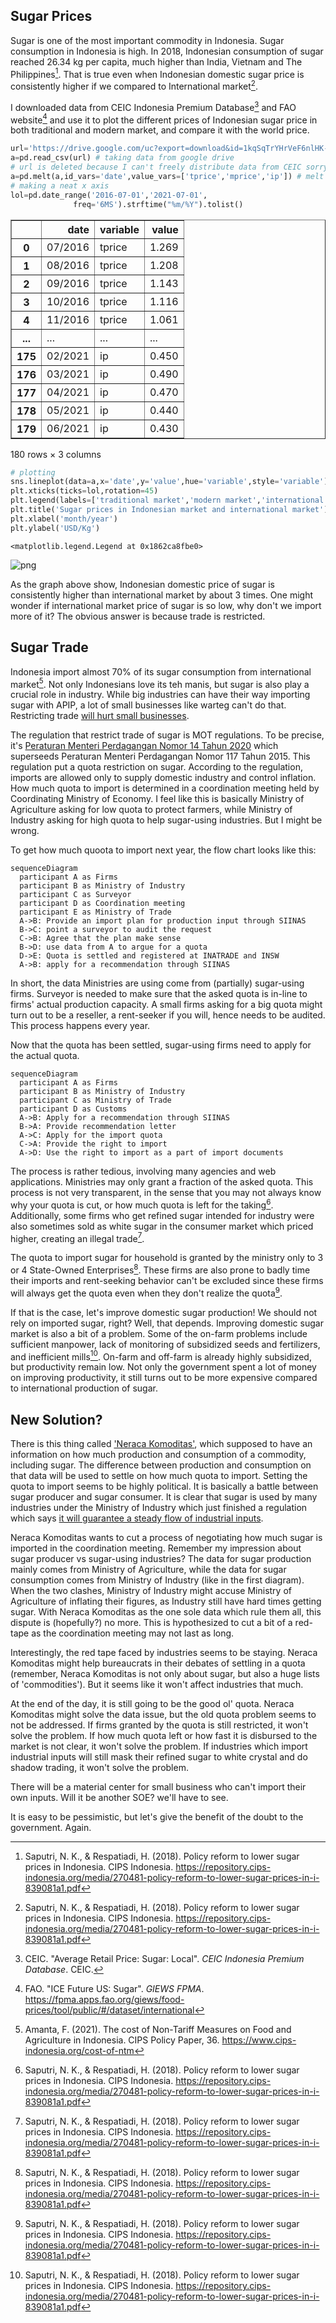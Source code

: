 ## Sugar Prices
Sugar is one of the most important commodity in Indonesia. Sugar consumption in Indonesia is high. In 2018, Indonesian consumption of sugar reached 26.34 kg per capita, much higher than India, Vietnam and The Philippines[^1]. That is true even when Indonesian domestic sugar price is consistently higher if we compared to International market[^1].

I downloaded data from CEIC Indonesia Premium Database[^3] and FAO website[^4] and use it to plot the different prices of Indonesian sugar price in both traditional and modern market, and compare it with the world price.


```python
url='https://drive.google.com/uc?export=download&id=1kqSqTrYHrVeF6nlHK-z3IUf6YUv_glPx' 
a=pd.read_csv(url) # taking data from google drive
# url is deleted because I can't freely distribute data from CEIC sorry
a=pd.melt(a,id_vars='date',value_vars=['tprice','mprice','ip']) # melt it to fit my plot
# making a neat x axis
lol=pd.date_range('2016-07-01','2021-07-01', 
              freq='6MS').strftime("%m/%Y").tolist()
```




<div>
<style scoped>
    .dataframe tbody tr th:only-of-type {
        vertical-align: middle;
    }

    .dataframe tbody tr th {
        vertical-align: top;
    }

    .dataframe thead th {
        text-align: right;
    }
</style>
<table border="1" class="dataframe">
  <thead>
    <tr style="text-align: right;">
      <th></th>
      <th>date</th>
      <th>variable</th>
      <th>value</th>
    </tr>
  </thead>
  <tbody>
    <tr>
      <th>0</th>
      <td>07/2016</td>
      <td>tprice</td>
      <td>1.269</td>
    </tr>
    <tr>
      <th>1</th>
      <td>08/2016</td>
      <td>tprice</td>
      <td>1.208</td>
    </tr>
    <tr>
      <th>2</th>
      <td>09/2016</td>
      <td>tprice</td>
      <td>1.143</td>
    </tr>
    <tr>
      <th>3</th>
      <td>10/2016</td>
      <td>tprice</td>
      <td>1.116</td>
    </tr>
    <tr>
      <th>4</th>
      <td>11/2016</td>
      <td>tprice</td>
      <td>1.061</td>
    </tr>
    <tr>
      <th>...</th>
      <td>...</td>
      <td>...</td>
      <td>...</td>
    </tr>
    <tr>
      <th>175</th>
      <td>02/2021</td>
      <td>ip</td>
      <td>0.450</td>
    </tr>
    <tr>
      <th>176</th>
      <td>03/2021</td>
      <td>ip</td>
      <td>0.490</td>
    </tr>
    <tr>
      <th>177</th>
      <td>04/2021</td>
      <td>ip</td>
      <td>0.470</td>
    </tr>
    <tr>
      <th>178</th>
      <td>05/2021</td>
      <td>ip</td>
      <td>0.440</td>
    </tr>
    <tr>
      <th>179</th>
      <td>06/2021</td>
      <td>ip</td>
      <td>0.430</td>
    </tr>
  </tbody>
</table>
<p>180 rows × 3 columns</p>
</div>




```python
# plotting
sns.lineplot(data=a,x='date',y='value',hue='variable',style='variable')
plt.xticks(ticks=lol,rotation=45)
plt.legend(labels=['traditional market','modern market','international market'])
plt.title('Sugar prices in Indonesian market and international market')
plt.xlabel('month/year')
plt.ylabel('USD/Kg')
```




    <matplotlib.legend.Legend at 0x1862ca8fbe0>




    
![png](./Untitled_2_1.png)
    


As the graph above show, Indonesian domestic price of sugar is consistently higher than international market by about 3 times. One might wonder if international market price of sugar is so low, why don't we import more of it? The obvious answer is because trade is restricted.

## Sugar Trade

Indonesia import almost 70% of its sugar consumption from international market[^2]. Not only Indonesians love its teh manis, but sugar is also play a crucial role in industry. While big industries can have their way importing sugar with APIP, a lot of small businesses like warteg can't do that. Restricting trade [will hurt small businesses](https://perdagangan.sariagri.id/70946/cips-pembatasan-kuota-impor-berpotensi-lukai-umkm).

The regulation that restrict trade of sugar is MOT regulations. To be precise, it's [Peraturan Menteri Perdagangan Nomor 14 Tahun 2020](http://jdih.kemendag.go.id/peraturan/detail/1960/2) which superseeds Peraturan Menteri Perdagangan Nomor 117 Tahun 2015. This regulation put a quota restriction on sugar. According to the regulation, imports are allowed only to supply domestic industry and control inflation. How much quota to import is determined in a coordination meeting held by Coordinating Ministry of Economy. I feel like this is basically Ministry of Agriculture asking for low quota to protect farmers, while Ministry of Industry asking for high quota to help sugar-using industries. But I might be wrong.

To get how much quoota to import next year, the flow chart looks like this:

```mermaid
sequenceDiagram
  participant A as Firms
  participant B as Ministry of Industry
  participant C as Surveyor
  participant D as Coordination meeting
  participant E as Ministry of Trade
  A->B: Provide an import plan for production input through SIINAS
  B->C: point a surveyor to audit the request
  C->B: Agree that the plan make sense
  B->D: use data from A to argue for a quota
  D->E: Quota is settled and registered at INATRADE and INSW
  A->B: apply for a recommendation through SIINAS
```
In short, the data Ministries are using come from (partially) sugar-using firms. Surveyor is needed to make sure that the asked quota is in-line to firms' actual production capacity. A small firms asking for a big quota might turn out to be a reseller, a rent-seeker if you will, hence needs to be audited. This process happens every year.

Now that the quota has been settled, sugar-using firms need to apply for the actual quota.

```mermaid
sequenceDiagram
  participant A as Firms
  participant B as Ministry of Industry
  participant C as Ministry of Trade
  participant D as Customs
  A->B: Apply for a recommendation through SIINAS
  B->A: Provide recommendation letter
  A->C: Apply for the import quota
  C->A: Provide the right to import
  A->D: Use the right to import as a part of import documents
```

The process is rather tedious, involving many agencies and web applications. Ministries may only grant a fraction of the asked quota. This process is not very transparent, in the sense that you may not always know why your quota is cut, or how much quota is left for the taking[^1]. Additionally, some firms who get refined sugar intended for industry were also sometimes sold as white sugar in the consumer market which priced higher, creating an illegal trade[^1].

The quota to import sugar for household is granted by the ministry only to 3 or 4 State-Owned Enterprises[^1]. These firms are also prone to badly time their imports and rent-seeking behavior can't be excluded since these firms will always get the quota even when they don't realize the quota[^1]. 

If that is the case, let's improve domestic sugar production! We should not rely on imported sugar, right? Well, that depends. Improving domestic sugar market is also a bit of a problem. Some of the on-farm problems include sufficient manpower, lack of monitoring of subsidized seeds and fertilizers, and inefficient mills[^1]. On-farm and off-farm is already highly subsidized, but productivity remain low. Not only the government spent a lot of money on improving productivity, it still turns out to be more expensive compared to international production of sugar.

## New Solution?

There is this thing called ['Neraca Komoditas'](https://money.kompas.com/read/2021/05/04/130900726/pemerintah-godok-neraca-komoditas-apa-urgensinya-?page=all), which supposed to have an information on how much production and consumption of a commodity, including sugar. The difference between production and consumption on that data will be used to settle on how much quota to import. Setting the quota to import seems to be highly political. It is basically a battle between sugar producer and sugar consumer. It is clear that sugar is used by many industries under the Ministry of Industry which just finished a regulation which says [it will guarantee a steady flow of industrial inputs](https://www.antaranews.com/berita/2152478/neraca-komoditas-gula-perlu-segera-dibentuk-kata-anggota-dpr).

Neraca Komoditas wants to cut a process of negotiating how much sugar is imported in the coordination meeting. Remember my impression about sugar producer vs sugar-using industries? The data for sugar production mainly comes from Ministry of Agriculture, while the data for sugar consumption comes from Ministry of Industry (like in the first diagram). When the two clashes, Ministry of Industry might accuse Ministry of Agriculture of inflating their figures, as Industry still have hard times getting sugar. With Neraca Komoditas as the one sole data which rule them all, this dispute is (hopefully?) no more. This is hypothesized to cut a bit of a red-tape as the coordination meeting may not last as long.

Interestingly, the red tape faced by industries seems to be staying. Neraca Komoditas might help bureaucrats in their debates of settling in a quota (remember, Neraca Komoditas is not only about sugar, but also a huge lists of 'commodities'). But it seems like it won't affect industries that much.

At the end of the day, it is still going to be the good ol' quota. Neraca Komoditas might solve the data issue, but the old quota problem seems to not be addressed. If firms granted by the quota is still restricted, it won't solve the problem. If how much quota left or how fast it is disbursed to the market is not clear, it won't solve the problem. If industries which import industrial inputs will still mask their refined sugar to white crystal and do shadow trading, it won't solve the problem.

There will be a material center for small business who can't import their own inputs. Will it be another SOE? we'll have to see.

It is easy to be pessimistic, but let's give the benefit of the doubt to the government. Again.

[^1]: Saputri, N. K., & Respatiadi, H. (2018). Policy reform to lower sugar prices in Indonesia. CIPS Indonesia. https://repository.cips-indonesia.org/media/270481-policy-reform-to-lower-sugar-prices-in-i-839081a1.pdf 

[^2]: Amanta, F. (2021). The cost of Non-Tariff Measures on Food and Agriculture in Indonesia. CIPS Policy Paper, 36. https://www.cips-indonesia.org/cost-of-ntm 

[^3]: CEIC. "Average Retail Price: Sugar: Local". _CEIC Indonesia Premium Database_. CEIC.

[^4]: FAO. "ICE Future US: Sugar". _GIEWS FPMA_. https://fpma.apps.fao.org/giews/food-prices/tool/public/#/dataset/international



